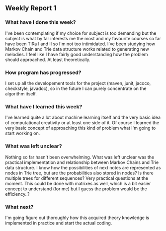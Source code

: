 ## Weekly Report 1


### What have I done this week?


I've been contemplating if my choice for subject is too demanding but the subject is what by far interests me the most
and my favourite courses so far have been TiRa I and II so I'm not too intimidated. I've been studying how Markov Chain and Trie 
data structure works related to generating new melodies. I feel like I have fairly good understanding how the problem should 
approached. At least theoretically.


### How program has progressed?


I set up all the developement tools for the project (maven, junit, jacoco, checkstyle, javadoc), so in the future
I can purely concentrate on the algorithm itself.


### What have I learned this week?


I've learned quite a lot about machine learning itself and the very basic idea of computational creativity or at least
one side of it. Of course I learned the very basic concept of approaching this kind of problem what I'm going to start 
working on.


### What was left unclear?


Nothing so far hasn't been overwhelming. What was left unclear was the practical implementation and relationship between
Markov Chains and Trie data structure. I know how the possibilities of next notes are represented as nodes in Trie tree, but are
the probabilities also stored in nodes? Is there multiple trees for different sequences? Very practical questions at the moment.
This could be done with matrixes as well, which is a bit easier concept to understand (for me) but I guess the problem would be
the efficiency..?


### What next?


I'm going figure out thoroughly how this acquired theory knowledge is implemented in practice and start the actual coding.
